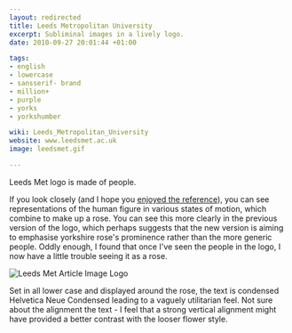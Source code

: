 ```yaml
---
layout: redirected
title: Leeds Metropolitan University
excerpt: Subliminal images in a lively logo.
date: 2010-09-27 20:01:44 +01:00

tags:
- english
- lowercase
- sansserif- brand
- million+
- purple
- yorks
- yorkshumber

wiki: Leeds_Metropolitan_University
website: www.leedsmet.ac.uk
image: leedsmet.gif

---
```


Leeds Met logo is made of people.

If you look closely (and I hope you [enjoyed the reference](http://en.wikipedia.org/wiki/AFI%27s_100_Years..._100_Movie_Quotes)), you can see representations of the human figure in various states of motion, which combine to make up a rose. You can see this more clearly in the previous version of the logo, which perhaps suggests that the new version is aiming to emphasise yorkshire rose's prominence rather than the more generic people. Oddly enough, I found that once I've seen the people in the logo, I now have a little trouble seeing it as a rose.

<img src="/images/59.gif" alt="Leeds Met Article Image Logo" title="Leeds Met Article Image"/>

Set in all lower case and displayed around the rose, the text is condensed Helvetica Neue Condensed leading to a vaguely utilitarian feel. Not sure about the alignment the text - I feel that a strong vertical alignment might have provided a better contrast with the looser flower style.
